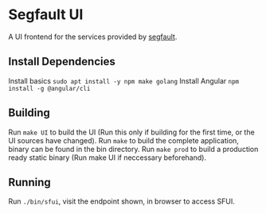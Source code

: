 # Segfault UI

A UI frontend for the services provided by [segfault]('https://thc.org/segfault').

## Install Dependencies

Install basics `sudo apt install -y npm make golang`
Install Angular `npm install -g @angular/cli`

## Building

Run `make UI` to build the UI (Run this only if building for the first time, or the UI sources have changed).
Run `make` to build the complete application, binary can be found in the bin directory.
Run `make prod` to build a production ready static binary (Run make UI if neccessary beforehand).

## Running

Run `./bin/sfui`, visit the endpoint shown, in browser to access SFUI.
